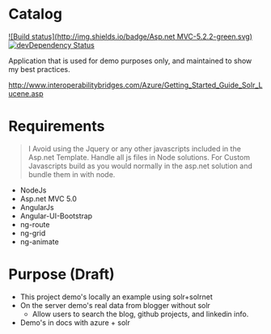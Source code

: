 Catalog
============

[![Build status](http://img.shields.io/badge/Asp.net MVC-5.2.2-green.svg)](http://www.asp.net/mvc)
[![devDependency Status](https://david-dm.org/fassetar/Catalog/dev-status.svg)](https://david-dm.org/fassetar/Catalog#info=devDependencies)

Application that is used for demo purposes only, and maintained to show my best practices.

http://www.interoperabilitybridges.com/Azure/Getting_Started_Guide_Solr_Lucene.asp

Requirements
============
> I Avoid using the Jquery or any other javascripts included in the Asp.net Template. Handle all js files in Node solutions.
 For Custom Javascripts build as you would normally in the asp.net solution and bundle them in with node.
 
 - NodeJs
 - Asp.net MVC 5.0
 - AngularJs 
 - Angular-UI-Bootstrap
 - ng-route
 - ng-grid
 - ng-animate

Purpose (Draft)
============
 - This project demo's locally an example using solr+solrnet
 - On the server demo's real data from blogger without solr 
   - Allow users to search the blog, github projects, and linkedin info.
 - Demo's in docs with azure + solr
